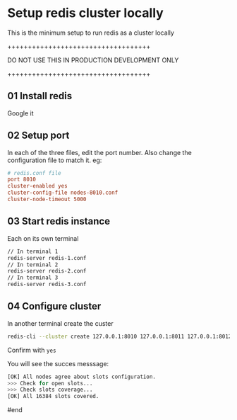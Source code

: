 # Setup redis cluster locally
This is the minimum setup to run redis as a cluster locally

+++++++++++++++++++++++++++++++++++

DO NOT USE THIS IN PRODUCTION
DEVELOPMENT ONLY

+++++++++++++++++++++++++++++++++++

## 01 Install redis
Google it

## 02 Setup port
In each of the three files, edit the port number.
Also change the configuration file to match it.
eg:

```conf
# redis.conf file
port 8010
cluster-enabled yes
cluster-config-file nodes-8010.conf
cluster-node-timeout 5000
```

## 03 Start redis instance
Each on its own terminal

```bash
// In terminal 1
redis-server redis-1.conf
// In terminal 2
redis-server redis-2.conf
// In terminal 3
redis-server redis-3.conf
```

## 04 Configure cluster
In another terminal create the custer

```bash
redis-cli --cluster create 127.0.0.1:8010 127.0.0.1:8011 127.0.0.1:8012 --cluster-replicas 0
```
Confirm with `yes`

You will see the succes messsage:

```bash
[OK] All nodes agree about slots configuration.
>>> Check for open slots...
>>> Check slots coverage...
[OK] All 16384 slots covered.
```

#end
